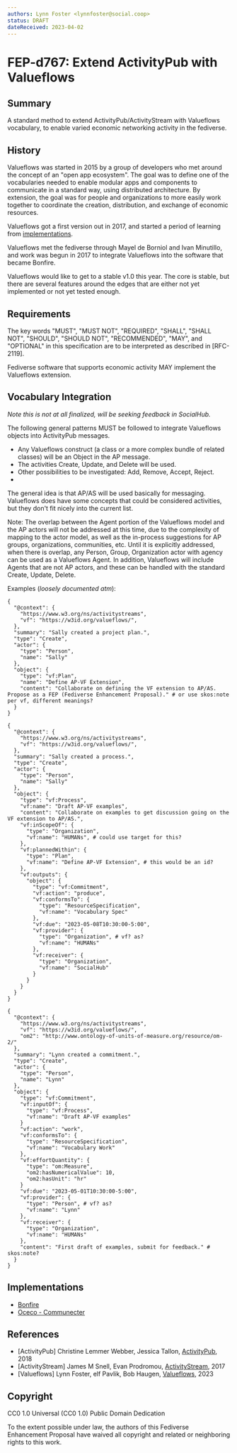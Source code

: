 ```yaml
---
authors: Lynn Foster <lynnfoster@social.coop>
status: DRAFT
dateReceived: 2023-04-02
---
```

# FEP-d767: Extend ActivityPub with Valueflows

## Summary

A standard method to extend ActivityPub/ActivityStream with Valueflows vocabulary, to enable varied economic networking activity in the fediverse.

## History

Valueflows was started in 2015 by a group of developers who met around the concept of an "open app ecosystem".  The goal was to define one of the vocabularies needed to enable modular apps and components to communicate in a standard way, using distributed architecture.  By extension, the goal was for people and organizations to more easily work together to coordinate the creation, distribution, and exchange of economic resources.

Valueflows got a first version out in 2017, and started a period of learning from [implementations](https://www.valueflo.ws/appendix/usedfor/).

Valueflows met the fediverse through Mayel de Borniol and Ivan Minutillo, and work was begun in 2017 to integrate Valueflows into the software that became Bonfire.

Valueflows would like to get to a stable v1.0 this year.  The core is stable, but there are several features around the edges that are either not yet implemented or not yet tested enough.

## Requirements

The key words "MUST", "MUST NOT", "REQUIRED", "SHALL", "SHALL NOT", "SHOULD", "SHOULD NOT", "RECOMMENDED", "MAY", and "OPTIONAL" in this specification are to be interpreted as described in [RFC-2119].

Fediverse software that supports economic activity MAY implement the Valueflows extension.

## Vocabulary Integration

*Note this is not at all finalized, will be seeking feedback in SocialHub.*

The following general patterns MUST be followed to integrate Valueflows objects into ActivityPub messages.

- Any Valueflows construct (a class or a more complex bundle of related classes) will be an Object in the AP message.
- The activities Create, Update, and Delete will be used.
- Other possibilities to be investigated:  Add, Remove, Accept, Reject.
-

The general idea is that AP/AS will be used basically for messaging.  Valueflows does have some concepts that could be considered activities, but they don't fit nicely into the current list.

Note: The overlap between the Agent portion of the Valueflows model and the AP actors will not be addressed at this time, due to the complexity of mapping to the actor model, as well as the in-process suggestions for AP groups, organizations, communities, etc. Until it is explicitly addressed, when there is overlap, any Person, Group, Organization actor with agency can be used as a Valueflows Agent.  In addition, Valueflows will include Agents that are not AP actors, and these can be handled with the standard Create, Update, Delete.

Examples (*loosely documented atm*):
```
{
  "@context": {
    "https://www.w3.org/ns/activitystreams",
    "vf": "https://w3id.org/valueflows/",
  },
  "summary": "Sally created a project plan.",
  "type": "Create",
  "actor": {
    "type": "Person",
    "name": "Sally"
  },
  "object": {
    "type": "vf:Plan",
    "name": "Define AP-VF Extension",
    "content": "Collaborate on defining the VF extension to AP/AS. Propose as a FEP (Fediverse Enhancement Proposal)." # or use skos:note per vf, different meanings?
  }
}

{
  "@context": {
    "https://www.w3.org/ns/activitystreams",
    "vf": "https://w3id.org/valueflows/",
  },
  "summary": "Sally created a process.",
  "type": "Create",
  "actor": {
    "type": "Person",
    "name": "Sally"
  },
  "object": {
    "type": "vf:Process",
    "vf:name": "Draft AP-VF examples",
    "content": "Collaborate on examples to get discussion going on the VF extension to AP/AS.",
    "vf:inScopeOf": {
      "type": "Organization",
      "vf:name": "HUMANs", # could use target for this?
    },
    "vf:plannedWithin": {
      "type": "Plan",
      "vf:name": "Define AP-VF Extension", # this would be an id?
    },
    "vf:outputs": {
      "object": {
        "type": "vf:Commitment",
        "vf:action": "produce",
        "vf:conformsTo": {
          "type": "ResourceSpecification",
          "vf:name": "Vocabulary Spec"
        },
        "vf:due": "2023-05-08T10:30:00-5:00",
        "vf:provider": {
          "type": "Organization", # vf? as?
          "vf:name": "HUMANs"
        },
        "vf:receiver": {
          "type": "Organization",
          "vf:name": "SocialHub"
        }
      }
    }
  }
}

{
  "@context": {
    "https://www.w3.org/ns/activitystreams",
    "vf": "https://w3id.org/valueflows/",
    "om2": "http://www.ontology-of-units-of-measure.org/resource/om-2/"
  },
  "summary": "Lynn created a commitment.",
  "type": "Create",
  "actor": {
    "type": "Person",
    "name": "Lynn"
  },
  "object": {
    "type": "vf:Commitment",
    "vf:inputOf": {
      "type": "vf:Process",
      "vf:name": "Draft AP-VF examples"
    }
    "vf:action": "work",
    "vf:conformsTo": {
      "type": "ResourceSpecification",
      "vf:name": "Vocabulary Work"
    },
    "vf:effortQuantity": {
      "type": "om:Measure",
      "om2:hasNumericalValue": 10,
      "om2:hasUnit": "hr"
    }
    "vf:due": "2023-05-01T10:30:00-5:00",
    "vf:provider": {
      "type": "Person", # vf? as?
      "vf:name": "Lynn"
    },
    "vf:receiver": {
      "type": "Organization",
      "vf:name": "HUMANs"
    },
    "content": "First draft of examples, submit for feedback." # skos:note?
  }
}
```


## Implementations

- [Bonfire](https://bonfirenetworks.org/)
- [Oceco - Communecter](https://www.communecter.org/#)

## References

- [ActivityPub] Christine Lemmer Webber, Jessica Tallon, [ActivityPub](https://www.w3.org/TR/activitypub/), 2018
- [ActivityStream] James M Snell, Evan Prodromou, [ActivityStream](https://www.w3.org/TR/activitystreams-vocabulary/), 2017
- [Valueflows] Lynn Foster, elf Pavlik, Bob Haugen, [Valueflows](https://valueflo.ws), 2023


## Copyright

CC0 1.0 Universal (CC0 1.0) Public Domain Dedication 

To the extent possible under law, the authors of this Fediverse Enhancement Proposal have waived all copyright and related or neighboring rights to this work.
